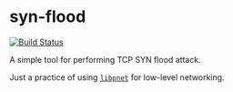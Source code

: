 # syn-flood

[![Build Status](https://travis-ci.com/linyinfeng/syn-flood.svg?branch=master)](https://travis-ci.com/linyinfeng/syn-flood)

A simple tool for performing TCP SYN flood attack.

Just a practice of using [`libpnet`](https://crates.io/crates/pnet) for low-level networking.
